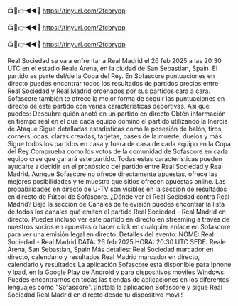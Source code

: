 📺📱👉◄◄🔴 https://tinyurl.com/2fcbrypp

📺📱👉◄◄🔴 https://tinyurl.com/2fcbrypp

📺📱👉◄◄🔴 https://tinyurl.com/2fcbrypp



Real Sociedad se va a enfrentar a Real Madrid el 26 feb 2025 a las 20:30 UTC en el estadio Reale Arena, en la ciudad de San Sebastian, Spain. El partido es parte del/de la Copa del Rey.
En Sofascore puntuaciones en directo puedes encontrar todos los resultados de partidos precios entre Real Sociedad y Real Madrid ordenados por sus partidos cara a cara. Sofascore también te ofrece la mejor forma de seguir las puntuaciones en directo de este partido con varias características deportivas. Así que puedes:
Descubre quién anotó en un partido en directo
Obtén información en tiempo real en el que cada equipo domino el partido utilizando la Inercia de Ataque
Sigue detalladas estadísticas como la posesión de balón, tiros, corners, ocas. claras creadas, tarjetas, pases de la muerte, duelos y más
Sigue todos los partidos en casa y fuera de casa de cada equipo en la Copa del Rey
Comprueba como los votos de la comunidad de Sofascore en cada equipo cree que ganará este partido.
Todas estas características pueden ayudarte a decidir en el pronóstico del partido entre Real Sociedad y Real Madrid. Aunque Sofascore no ofrece directamente apuestas, ofrece las mejores posibilidades y te muestra que sitios ofrecen apuestas online. Las probabilidades en directo de U-TV son visibles en la sección de resultados en directo de Fútbol de Sofascore.
¿Dónde ver el Real Sociedad contra Real Madrid? Bajo la sección de Canales de televisión puedes encontrar la lista de todos los canales qué emiten el partido Real Sociedad - Real Madrid en directo. Puedes incluso ver este partido en directo en streaming a través de nuestros socios en apuestas o hacer click en cualquier enlace en Sofascore para ver una emisión legal en directo.
Detalles del evento:
NOME: Real Sociedad - Real Madrid
DATA: 26 feb 2025
HORA: 20:30 UTC
SEDE: Reale Arena, San Sebastian, Spain
Más detalles:
Real Sociedad marcador en directo, calendario y resultados
Real Madrid marcador en directo, calendario y resultados
La aplicación Sofascore está disponible para Iphone y Ipad, en la Google Play de Android y para dispositivos móviles Windows. Puedes encontrarnos en todas las tiendas de aplicaciones en los diferentes lenguajes como "Sofascore". ¡Instala la aplicación Sofascore y sigue Real Sociedad Real Madrid en directo desde tu dispositivo móvil!


